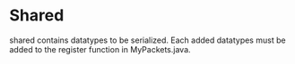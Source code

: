# Shared

shared contains datatypes to be serialized. Each added datatypes must be added to the register function in MyPackets.java.
